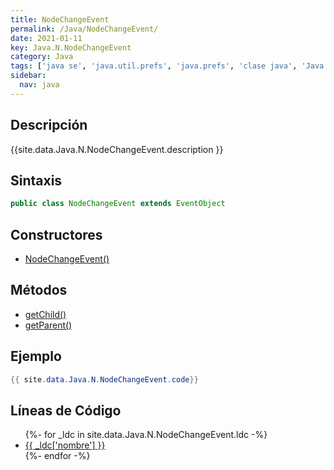 ```yaml
---
title: NodeChangeEvent
permalink: /Java/NodeChangeEvent/
date: 2021-01-11
key: Java.N.NodeChangeEvent
category: Java
tags: ['java se', 'java.util.prefs', 'java.prefs', 'clase java', 'Java 1.4']
sidebar: 
  nav: java
---
```


## Descripción
{{site.data.Java.N.NodeChangeEvent.description }}

## Sintaxis
~~~java
public class NodeChangeEvent extends EventObject
~~~

## Constructores
* [NodeChangeEvent()](/Java/NodeChangeEvent/NodeChangeEvent/)

## Métodos
* [getChild()](/Java/NodeChangeEvent/getChild)
* [getParent()](/Java/NodeChangeEvent/getParent)

## Ejemplo
~~~java
{{ site.data.Java.N.NodeChangeEvent.code}}
~~~

## Líneas de Código
<ul>
{%- for _ldc in site.data.Java.N.NodeChangeEvent.ldc -%}
   <li>
       <a href="{{_ldc['url'] }}">{{ _ldc['nombre'] }}</a>
   </li>
{%- endfor -%}
</ul>
